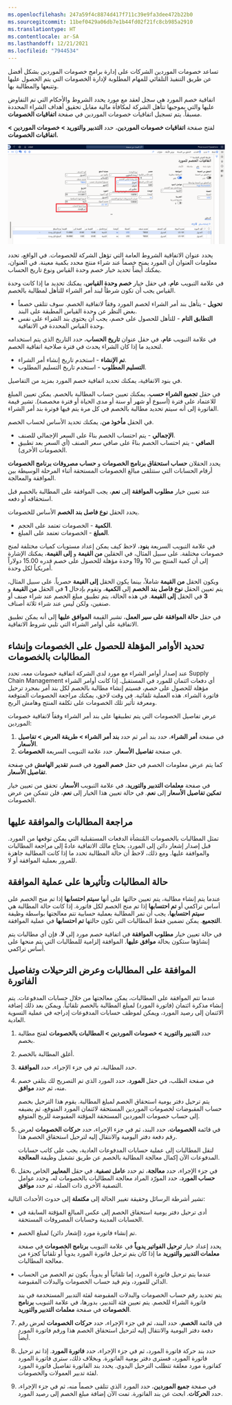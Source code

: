 ```yaml
---
ms.openlocfilehash: 247a59f4c8874d417f711c39e9fa3dee472b22b0
ms.sourcegitcommit: 11bef0429a06db7e1b44fd02f21fc8cb985a2910
ms.translationtype: HT
ms.contentlocale: ar-SA
ms.lasthandoff: 12/21/2021
ms.locfileid: "7944534"
---
```

تساعد خصومات الموردين الشركات على إدارة برامج خصومات الموردين بشكل أفضل عن طريق التنفيذ التلقائي للمهام المطلوبة لإدارة الخصومات التي يتم الحصول عليها وتتبعها والمطالبة بها.

اتفاقية خصم المورد هي سجل لعقد مع مورد يحدد الشروط والأحكام التي تم التفاوض عليها والتي بموجبها تتأهل الشركة لمكافأة مالية مقابل تحقيق أهداف الشراء المحددة مسبقاً. يتم تسجيل اتفاقيات خصومات الموردين في صفحة **اتفاقيات الخصومات**.

لفتح صفحة **اتفاقيات خصومات الموردين**، حدد **التدبير والتوريد > خصومات الموردين > اتفاقيات الخصومات.**


[![لقطة شاشة لصفحة اتفاقيات خصومات الموردين.](../media/rebate-agreements.png)](../media/rebate-agreements.png#lightbox)

يحدد عنوان الاتفاقية الشروط العامة التي تؤهل الشركة للخصومات. في الواقع، تحدد معلومات العنوان أن المورد يمنح خصماً عند شراء منتج محدد بكمية معينة. في العنوان، يمكنك أيضاً تحديد خيار خصم وحدة القياس ونوع تاريخ الحساب.

في علامة التبويب **عام**، في حقل خيار **خصم وحدة القياس**، يمكنك تحديد ما إذا كانت وحدة القياس يجب أن تكون شرطاً لبند أمر الشراء للتأهل لمطالبة بالخصم.

-   **تحويل** - يتأهل بند أمر الشراء لخصم المورد وفقاً لاتفاقية الخصم. سوف تتلقى خصماً بغض النظر عن وحدة القياس المطبقة على البند.
-   **التطابق التام** - للتأهل للحصول على خصم، يجب أن يحتوي بند الشراء على نفس وحدة القياس المحددة في الاتفاقية.

في علامة التبويب **عام**، في حقل عنوان **تاريخ الحساب**، حدد التاريخ الذي يتم استخدامه لتحديد ما إذا كان الشراء يحدث في فترة صلاحية اتفاقية الخصم.

-   **تم الإنشاء** - استخدم تاريخ إنشاء أمر الشراء.
-   **التسليم المطلوب‬** - استخدم تاريخ التسليم المطلوب.

في بنود الاتفاقية، يمكنك تحديد اتفاقية خصم المورد بمزيد من التفاصيل.

في حقل **تجميع الشراء حسب**، يمكنك تعيين حساب المطالبة بالخصم. يمكن تعيين المبلغ للاعتماد على فترة (أسبوع أو شهر أو سنة أو مدى الحياة أو فترة مخصصة). تشير قيمة الفاتورة إلى أنه سيتم تحديد مطالبة بالخصم في كل مرة يتم فيها فوترة بند أمر الشراء.

في الحقل **مأخوذ من**، يمكنك تحديد الأساس لحساب الخصم.

-   **الإجمالي** - يتم احتساب الخصم بناءً على السعر الإجمالي للصنف.
-   **الصافي** - يتم احتساب الخصم بناءً على صافي سعر الصنف (أي السعر بعد تطبيق الخصومات الأخرى).

يحدد الحقلان **حساب استحقاق برنامج الخصومات** و **حساب مصروفات برنامج الخصومات** أرقام الحسابات التي ستتلقى مبالغ الخصومات المستحقة أثناء المرحلة الوسيطة بين الموافقة والمعالجة.

عند تعيين خيار **‏‫مطلوب الموافقة‬** إلى **نعم**، يجب الموافقة على المطالبة بالخصم قبل استحقاقه أو دفعه.

يحدد الحقل **نوع فاصل بند الخصم** الأساس للخصومات.

-   **الكمية** - الخصومات تعتمد على الحجم.
-   **المبلغ** - الخصومات تعتمد على المبلغ.

في علامة التبويب السريعة **بنود**، لاحظ كيف يمكن إعداد مستويات كميات مختلفة لمنح خصومات مختلفة. على سبيل المثال، في الحقلين **من القيمة** و **إلى القيمة**، يمكنك الإشارة إلى أن كمية المنتج بين 10 و19 وحدة مؤهلة للحصول على خصم قدره 15.00 دولاراً أمريكياً لكل وحدة.

ويكون الحقل **من القيمة** شاملاً، بينما يكون الحقل **إلى القيمة** حصرياً.
على سبيل المثال، يتم تعيين الحقل **نوع فاصل بند الخصم** إلى **الكمية**، وتقوم بإدخال **1** في الحقل **من القيمة** و **3** في الحقل **إلى القيمة**. في هذه الحالة، يتم تطبيق مبلغ الخصم عند شراء صنف أو صنفين، ولكن ليس عند شراء ثلاثة أصناف.

في حقل **حالة الموافقة على سير العمل**، تشير القيمة **الموافق عليها** إلى أنه يمكن تطبيق الاتفاقية على أوامر الشراء التي تلبي شروط الاتفاقية.

## <a name="identify-orders-that-qualify-for-rebates-and-generate-rebate-claims"></a>تحديد الأوامر المؤهلة للحصول على الخصومات وإنشاء المطالبات بالخصومات 

عند إصدار أوامر الشراء مع مورد لدى الشركة اتفاقية خصومات معه، تحدد Supply Chain Management أي دفعات ائتمان للمورد في المستقبل. إذا كانت أوامر الشراء مؤهلة للحصول على خصم، فسيتم إنشاء مطالبة بالخصم لكل بند أمر بمجرد ترحيل فاتورة الشراء. هذه العملية تلقائية. في وقت لاحق، يمكنك مراجعة الخصومات المتوقعة ومعرفة تأثير تلك الخصومات على تكلفة المنتج وهامش الربح.

عرض تفاصيل الخصومات التي يتم تطبيقها على بند أمر الشراء وفقاً لاتفاقية خصومات الموردين:

1.  في صفحة **أمر الشراء**، حدد بند أمر ثم حدد **بند أمر الشراء > طريقة العرض > تفاصيل الأسعار**.
2.  في صفحة **تفاصيل الأسعار**، حدد علامة التبويب السريعة **الخصومات**.

كما يتم عرض معلومات الخصم في حقل **خصم المورد** في قسم **تقدير الهامش** في صفحة **تفاصيل الأسعار**.

في صفحة **معلمات التدبير والتوريد**، في علامة التبويب **الأسعار**، تحقق من تعيين خيار **تمكين تفاصيل الأسعار** إلى **نعم**.
في حالة تعيين هذا الخيار إلى **نعم**، فلن تتمكن من عرض الخصومات.

## <a name="review-and-approve-claims"></a>مراجعة المطالبات والموافقة عليها 

تمثل المطالبات بالخصومات المُنشأة الدفعات المستقبلية التي يمكن توقعها من المورد. قبل إصدار إشعار دائن إلى المورد، يحتاج مالك الاتفاقية عادةً إلى مراجعة المطالبات والموافقة عليها. ومع ذلك، لاحظ أن حالة المطالبة تحدد ما إذا كانت المطالبة جاهزة للمرور بعملية الموافقة أو لا.

## <a name="status-of-claims-and-the-effect-on-the-approval-process"></a>حالة المطالبات وتأثيرها على عملية الموافقة 

عندما يتم إنشاء مطالبة، يتم تعيين حالتها على أنها **سيتم احتسابها** إذا تم منح الخصم على أساس تراكمي أو **تم احتسابها** إذا تم منح الخصم لكل فاتورة. إذا كانت حالة المطالبة هي **سيتم احتسابها**، يجب أن تمر المطالبة بعملية حسابية تتم معالجتها بواسطة وظيفة **التجميع**. يمكن تضمين فقط المطالبات التي تكون حالتها **تم احتسابها** في عملية الموافقة.

في حالة تعيين خيار **مطلوب الموافقة** في اتفاقية خصم مورد إلى **لا**، فإن أي مطالبات يتم إنشاؤها ستكون بحالة **موافق عليها**. الموافقة إلزامية للمطالبات التي يتم منحها على أساس تراكمي.

## <a name="approve-claims-and-view-postings-and-invoice-details"></a>الموافقة على المطالبات وعرض الترحيلات وتفاصيل الفاتورة 

عندما تتم الموافقة على المطالبات، يمكن معالجتها من خلال حسابات المدفوعات. يتم إنشاء مذكرة ائتمان (فاتورة المورد) لمبلغ المطالبة بالخصم تلقائياً. ويمكن بعد ذلك إضافة الائتمان إلى رصيد المورد، ويمكن لموظف حسابات المدفوعات إدراجه في عملية التسوية العادية.

1.  حدد **التدبير والتوريد > خصومات الموردين > المطالبات بالخصومات** لفتح مطالبة بخصم.
2.  أغلق المطالبة بالخصم.
3.  حدد المطالبة، ثم في جزء الإجراء، حدد **الموافقة**.
4.  في صفحة الطلب، في حقل **المورد**، حدد المورد الذي تم التصريح لك بتلقي خصم منه، ثم حدد **موافق**.

    يتم ترحيل دفتر يومية استحقاق الخصم لمبلغ المطالبة. يقوم هذا الترحيل بخصم حساب المقبوضات لخصومات الموردين المستحقة لائتمان المورد المتوقع، ثم يضيفه إلى حساب خصومات الموردين المستحقة المؤقتة المقبوضة للربح المتوقع.
5.  في قائمة **الخصومات**، حدد البند، ثم في جزء الإجراء، حدد **حركات الخصومات** لعرض رقم دفعة دفتر اليومية والانتقال إليه لترحيل استحقاق الخصم هذا.

    لنقل المطالبات إلى عملية حسابات المدفوعات العادية، يجب على كاتب حسابات المدفوعات الآن إكمال معالجة المطالبة بالخصم عن طريق تشغيل وظيفة **المعالجة**.
6.  في جزء الإجراء، حدد **معالجة**، ثم حدد **عامل تصفية**.
    في حقل **المعايير** الخاص بحقل **حساب المورد**، حدد المورّد المراد معالجة المطالبات بالخصومات له، وحدد عوامل التصفية الأخرى ذات الصلة، ثم حدد **موافق**.

تشير أشرطة الرسائل وحقيقة تغيير الحالة إلى **مكتملة** إلى حدوث الأحداث التالية:

-   أدى ترحيل دفتر يومية استحقاق الخصم إلى عكس المبالغ المؤقتة السابقة في الحسابات المدينة وحسابات المصروفات المستحقة.

-   تم إنشاء فاتورة مورد (إشعار دائن) لمبلغ الخصم.

    يحدد إعداد خيار **ترحيل الفواتير يدوياً** في علامة التبويب **برنامج الخصومات** في صفحة **معلمات التدبير والتوريد** ما إذا كان يتم ترحيل فاتورة المورد يدوياً أو تلقائياً كجزء من معالجة المطالبات.
-   عندما يتم ترحيل فاتورة المورد، إما تلقائياً أو يدوياً، يكون تم الخصم من الحساب الدائن للمورد، وتم قيد حساب الخصومات والبدلات المقبوضة.

    يتم تحديد رقم حساب الخصومات والبدلات المقبوضة لفئة التدبير المستخدمة في بند فاتورة الشراء للخصم. يتم تعيين فئة التدبير، بدورها، في علامة التبويب **برنامج الخصومات** في صفحة **معلمات التدبير والتوريد**.

7.  في قائمة **الخصم**، حدد البند، ثم في جزء الإجراء، حدد **حركات الخصومات** لعرض رقم دفعة دفتر اليومية والانتقال إليه لترحيل استحقاق الخصم هذا ورقم فاتورة المورد أيضاً.

8.  حدد بند حركة فاتورة المورد، ثم في جزء الإجراء، حدد **فاتورة المورد**. إذا تم ترحيل فاتورة المورد، فسترى دفتر يومية الفاتورة. وبخلاف ذلك، سترى فاتورة المورد كفاتورة مورد معلقة تتطلب الترحيل اليدوي. 
    يحدد بند الفاتورة تفاصيل فاتورة المورد لفئة تدبير العمولات والخصومات.

10. في صفحة **جميع الموردين**، حدد المورد الذي تتلقى خصماً منه، ثم في جزء الإجراء، حدد **الحركات**.
    ابحث عن بند الفاتورة. تمت الآن إضافة مبلغ الخصم إلى رصيد المورد.
